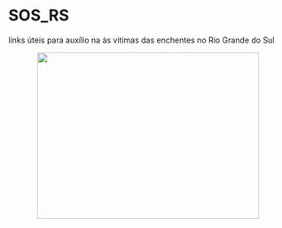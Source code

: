 # SOS_RS
links úteis para auxílio na às vitimas das enchentes no Rio Grande do Sul

<p align="center">
  <img src="https://github.com/heltonx/SOS_RS/assets/52825808/0bf8b97b-04e3-434b-9a91-c3f1218aa391" width=400px height=300px />
</p>
